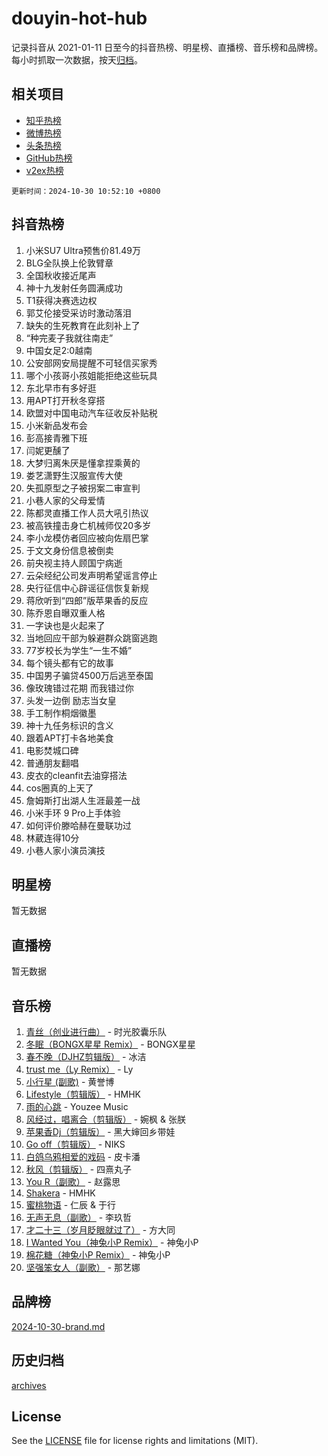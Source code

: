 # douyin-hot-hub

记录抖音从 2021-01-11 日至今的抖音热榜、明星榜、直播榜、音乐榜和品牌榜。每小时抓取一次数据，按天[归档](archives)。

## 相关项目

- [知乎热榜](https://github.com/lonnyzhang423/zhihu-hot-hub)
- [微博热榜](https://github.com/lonnyzhang423/weibo-hot-hub)
- [头条热榜](https://github.com/lonnyzhang423/toutiao-hot-hub)
- [GitHub热榜](https://github.com/lonnyzhang423/github-hot-hub)
- [v2ex热榜](https://github.com/lonnyzhang423/v2ex-hot-hub)


`更新时间：2024-10-30 10:52:10 +0800`

## 抖音热榜

1. 小米SU7 Ultra预售价81.49万
1. BLG全队换上伦敦臂章
1. 全国秋收接近尾声
1. 神十九发射任务圆满成功
1. T1获得决赛选边权
1. 郭艾伦接受采访时激动落泪
1. 缺失的生死教育在此刻补上了
1. “种完麦子我就往南走”
1. 中国女足2:0越南
1. 公安部网安局提醒不可轻信买家秀
1. 哪个小孩哥小孩姐能拒绝这些玩具
1. 东北早市有多好逛
1. 用APT打开秋冬穿搭
1. 欧盟对中国电动汽车征收反补贴税
1. 小米新品发布会
1. 彭高接青雅下班
1. 闫妮更醺了
1. 大梦归离朱厌是懂拿捏乘黄的
1. 娄艺潇野生汉服宣传大使
1. 失孤原型之子被拐案二审宣判
1. 小巷人家的父母爱情
1. 陈都灵直播工作人员大吼引热议
1. 被高铁撞击身亡机械师仅20多岁
1. 李小龙模仿者回应被向佐扇巴掌
1. 于文文身份信息被倒卖
1. 前央视主持人顾国宁病逝
1. 云朵经纪公司发声明希望谣言停止
1. 央行征信中心辟谣征信恢复新规
1. 蒋欣听到“四郎”版苹果香的反应
1. 陈乔恩自曝双重人格
1. 一字诀也是火起来了
1. 当地回应干部为躲避群众跳窗逃跑
1. 77岁校长为学生“一生不婚”
1. 每个镜头都有它的故事
1. 中国男子骗贷4500万后逃至泰国
1. 像玫瑰错过花期 而我错过你
1. 头发一边倒 励志当女皇
1. 手工制作桐烟徽墨
1. 神十九任务标识的含义
1. 跟着APT打卡各地美食
1. 电影焚城口碑
1. 普通朋友翻唱
1. 皮衣的cleanfit去油穿搭法
1. cos圈真的上天了
1. 詹姆斯打出湖人生涯最差一战
1. 小米手环 9 Pro上手体验
1. 如何评价滕哈赫在曼联功过
1. 林葳连得10分
1. 小巷人家小演员演技

## 明星榜

暂无数据

## 直播榜

暂无数据

## 音乐榜

1. [青丝（创业进行曲）](https://sf5-hl-cdn-tos.douyinstatic.com/obj/tos-cn-ve-2774/ooYARJB5iBRNhCOkDsS3BAKW91CIMoQfwzwKLi) - 时光胶囊乐队
1. [冬眠（BONGX星星 Remix）](https://sf3-cdn-tos.douyinstatic.com/obj/tos-cn-ve-2774/oMCfFFoE3LwQ7agAgOIG4ieExqkeAsxNBEkLdz) - BONGX星星
1. [春不晚（DJHZ剪辑版）](https://sf3-cdn-tos.douyinstatic.com/obj/tos-cn-ve-2774/osEZa7YZ6wNo9QDABgfGFaCQKRQTNafsBJDnKt) - 冰洁
1. [trust me（Ly Remix）](https://sf5-hl-cdn-tos.douyinstatic.com/obj/tos-cn-ve-2774/oUo1M8fz5AfmMSExABQQKFE0eCMWgsiccfqrMA) - Ly
1. [小行星 (副歌)](https://sf5-hl-cdn-tos.douyinstatic.com/obj/tos-cn-ve-2774/oArWEvgkJwVsB0KMIw6iBsAoHAciIjJqzWeTQr) - 黄誉博
1. [Lifestyle（剪辑版）](https://sf5-hl-cdn-tos.douyinstatic.com/obj/tos-cn-ve-2774/owfqGgjwG3V5lCLaAIezFMeg3LtuKNBaZKgzPV) - HMHK
1. [雨的心跳](https://sf5-hl-cdn-tos.douyinstatic.com/obj/tos-cn-ve-2774/o0vI5NZuiJgxWIQQFhXO0RTrsiIAsBSiMIECz) - Youzee Music
1. [风经过，唱离合（剪辑版）](https://sf5-hl-cdn-tos.douyinstatic.com/obj/tos-cn-ve-2774/okllg5DG2MmUF3aiiDfBZx6ZLvfwOTtbCEAHyI) - 婉枫 & 张朕
1. [苹果香Dj（剪辑版）](https://sf5-hl-cdn-tos.douyinstatic.com/obj/tos-cn-ve-2774/oEeIEQbYGAOspCTRAIeYF4Ok8LgZ8NBaRe4ztR) - 黑大婶回乡带娃
1. [Go off（剪辑版）](https://sf5-hl-cdn-tos.douyinstatic.com/obj/tos-cn-ve-2774/oYLJZTCGnIQBt2BsMBCFksOEMnDQesCr2gfZ7N) - NIKS
1. [白鸽乌鸦相爱的戏码](https://sf3-cdn-tos.douyinstatic.com/obj/tos-cn-ve-2774/oMVVEf6eDAOmFtNtCsEqKpIorBDM8Nkg6TZRqC) - 皮卡潘
1. [秋风（剪辑版）](https://sf6-cdn-tos.douyinstatic.com/obj/tos-cn-ve-2774/ocGaU84LfAfzMd2wbXdQFpCGhBiXg82JNMRRie) - 四熹丸子
1. [You R（副歌）](https://sf3-cdn-tos.douyinstatic.com/obj/tos-cn-ve-2774/oc0MZn9aEfLkCFLIxKQQcgBjS9mBBuDttYPfZ1) - 赵露思
1. [Shakera](https://sf3-cdn-tos.douyinstatic.com/obj/tos-cn-ve-2774/ocKtEBgQ8FiQCBDf3nj9Z9gEGEQ4fAZDYEocLY) - HMHK
1. [蜜桃物语](https://sf3-cdn-tos.douyinstatic.com/obj/tos-cn-ve-2774/oIhOSCZtIACtYU4XQkngiW9kCBfVD1Fz9IYeqL) - 仁辰 & 于行
1. [无声无息（副歌）](https://sf5-hl-cdn-tos.douyinstatic.com/obj/tos-cn-ve-2774/osmzBBdYMBoz2NHW7AYiZEErnITswCiYzuA3Nf) - 李玖哲
1. [才二十三（岁月眨眼就过了）](https://sf5-hl-cdn-tos.douyinstatic.com/obj/tos-cn-ve-2774/oYAvkTrUXEBMWYUbL3nl8i01MJ5skiIZASC2H) - 方大同
1. [I Wanted You（神兔小P Remix）](https://sf3-cdn-tos.douyinstatic.com/obj/tos-cn-ve-2774/o4CAubmDQdZeEkstFnCvKIMDag8D2BSBOjfNuh) - 神兔小P
1. [棉花糖（神兔小P Remix）](https://sf5-hl-cdn-tos.douyinstatic.com/obj/tos-cn-ve-2774/o0pEDf1GaEfEYJ1FbgOAFCITQ1zeFD3kgBWGcG) - 神兔小P
1. [坚强笨女人（副歌）](https://sf5-hl-cdn-tos.douyinstatic.com/obj/tos-cn-ve-2774/ospNInQiZvGWyBVg5zkNsAMct5uJIg1CrZiPL) - 那艺娜

## 品牌榜

[2024-10-30-brand.md](archives/2024-10-30-brand.md)

## 历史归档

[archives](archives)

## License

See the [LICENSE](LICENSE) file for license rights and limitations (MIT).
